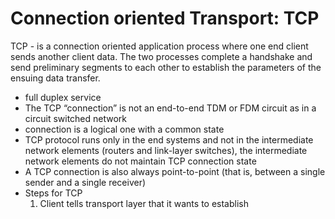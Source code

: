 # Connection oriented Transport: TCP

TCP - is a connection oriented application process where one end client sends another client data. The two processes complete a handshake and send preliminary segments to each other to establish the parameters of the ensuing data transfer.   
- full duplex service
- The TCP “connection” is not an end-to-end TDM or FDM circuit as in a circuit switched network
- connection is a logical one with a common state
- TCP protocol runs only in the end systems and not in the intermediate network elements (routers and link-layer switches), the intermediate network elements do not maintain TCP connection state
- A TCP connection is also always point-to-point (that is, between a single sender and a single receiver)
- Steps for TCP
	1. Client tells transport layer that it wants to establish 